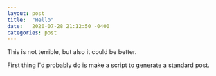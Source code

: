 ```yaml
---
layout: post
title:  "Hello"
date:   2020-07-28 21:12:50 -0400
categories: post
---
```

This is not terrible, but also it could be better.

First thing I'd probably do is make a script to generate
a standard post.